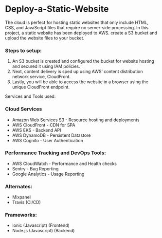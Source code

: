 # Deploy-a-Static-Website

The cloud is perfect for hosting static websites that only include HTML, CSS, and JavaScript files that require no server-side processing.
In this project, a static website has been deployed to AWS. create a S3 bucket and upload the website files to your bucket.

### Steps to setup:
1. An S3 bucket is created and configured the bucket for website hosting and secured it using IAM policies.
2. Next, content delivery is sped up using AWS’ content distribution network service, CloudFront.
3. Lastly, you will be able to access the website in a browser using the unique CloudFront endpoint.

Services and Tools used:

### Cloud Services
* Amazon Web Services S3 - Resource hosting and deployments
* AWS CloudFront - CDN for SPA
* AWS EKS - Backend API
* AWS DynamoDB - Persistent Datastore
* AWS Cognito - User Authentication

### Performance Tracking and DevOps Tools:
* AWS CloudWatch - Performance and Health checks
* Sentry - Bug Reporting
* Google Analytics - Usage Reporting

### Alternates:
* Mixpanel
* Travis (CI/CD)

### Frameworks:
* Ionic (Javascript) (Frontend)
* Node.js (Javascript) (Backend)

